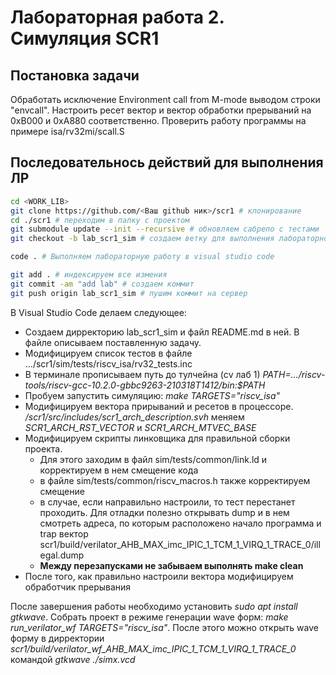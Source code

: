 # Лабораторная работа 2. Симуляция SCR1

## Постановка задачи
Обработать исключение Environment call from M-mode выводом строки "envcall". Настроить ресет вектор и вектор обработки прерываний на 0xB000 и 0xA880 соответственно. Проверить работу программы на примере isa/rv32mi/scall.S

## Последовательнось действий для выполнения ЛР

~~~bash
cd <WORK_LIB>
git clone https://github.com/<Ваш github ник>/scr1 # клонирование 
cd ./scr1 # переходим в папку с проектом
git submodule update --init --recursive # обновляем сабрепо с тестами
git checkout -b lab_scr1_sim # создаем ветку для выполнения лабораторной и переходим в нее

code . # Выполняем лабораторную работу в visual studio code

git add . # индексируем все измения
git commit -am "add lab" # создаем коммит
git push origin lab_scr1_sim # пушим коммит на сервер
~~~

В Visual Studio Code делаем следующее:

* Создаем дирректорию lab_scr1_sim и файл README.md в ней. В файле описываем поставленную задачу.
* Модифицируем список тестов в файле .../scr1/sim/tests/riscv_isa/rv32_tests.inc
* В терминале прописываем путь до тулчейна (сv лаб 1) _PATH=.../riscv-tools/riscv-gcc-10.2.0-gbbc9263-210318T1412/bin:$PATH_
* Пробуем запустить симуляцию: _make TARGETS="riscv_isa"_
* Модифицируем вектора прирываний и ресетов в процессоре. _/scr1/src/includes/scr1_arch_description.svh_ меняем _SCR1_ARCH_RST_VECTOR_ и _SCR1_ARCH_MTVEC_BASE_
* Модифицируем скрипты линковщика для правильной сборки проекта.
    * Для этого заходим в файл sim/tests/common/link.ld и корректируем в нем смещение кода
    * в файле sim/tests/common/riscv_macros.h также корректируем смещение
    * в случае, если направильно настроили, то тест перестанет проходить. Для отладки полезно открывать dump и в нем смотреть адреса, по которым расположено начало программа и trap вектор scr1/build/verilator_AHB_MAX_imc_IPIC_1_TCM_1_VIRQ_1_TRACE_0/illegal.dump
    * **Между перезапусками не забываем выполнять make clean**
* После того, как правильно настроили вектора модифицируем обработчик прерывания

После завершения работы необходимо установить _sudo apt install gtkwave_. Собрать проект в режиме генерации wave форм: _make run_verilator_wf TARGETS="riscv_isa"_. После этого можно открыть wave форму в дирректории _scr1/build/verilator_wf_AHB_MAX_imc_IPIC_1_TCM_1_VIRQ_1_TRACE_0_ командой  _gtkwave ./simx.vcd_

